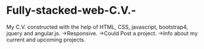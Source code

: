 # Fully-stacked-web-C.V.-

My C.V. constructed with the help of HTML, CSS, javascript, bootstrap4, jquery and angular.js.
->Responsive.
->Could Post a project.
->Info about my current and upcoming projects.
